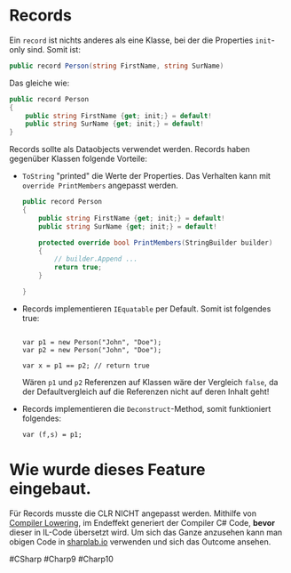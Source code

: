 
# Records

Ein `record` ist nichts anderes als eine Klasse, bei der die Properties `init`-only sind. Somit ist:

```csharp
public record Person(string FirstName, string SurName)
```

Das gleiche wie:

```csharp
public record Person
{
	public string FirstName {get; init;} = default!
	public string SurName {get; init;} = default!
}
```

Records sollte als Dataobjects verwendet werden. Records haben gegenüber Klassen folgende Vorteile:

- `ToString` "printed" die Werte der Properties. Das Verhalten kann mit `override PrintMembers` angepasst werden.

	```csharp
	public record Person
	{
		public string FirstName {get; init;} = default!
		public string SurName {get; init;} = default!

        protected override bool PrintMembers(StringBuilder builder)
		{
			// builder.Append ...
			return true;
		}

	}
	```
- Records implementieren `IEquatable` per Default.  Somit ist folgendes true: 
	
	```CSharp
	
	var p1 = new Person("John", "Doe");
	var p2 = new Person("John", "Doe");
	
	var x = p1 == p2; // return true
	
	```
	
	Wären `p1` und `p2` Referenzen auf Klassen wäre der Vergleich `false`, da der Defaultvergleich auf die Referenzen nicht auf deren Inhalt geht!
- Records implementieren die `Deconstruct`-Method, somit funktioniert folgendes:
	```CSharp
	var (f,s) = p1;
	```


# Wie wurde dieses Feature eingebaut.

Für Records musste die CLR NICHT angepasst werden. Mithilfe von [Compiler Lowering](https://mattwarren.org/2017/05/25/Lowering-in-the-C-Compiler/), im Endeffekt generiert der Compiler C# Code, **bevor** dieser in IL-Code übersetzt wird. Um sich das Ganze anzusehen kann man obigen Code in [sharplab.io](https://sharplab.io/) verwenden und sich das Outcome ansehen.


#CSharp
#Charp9
#Charp10